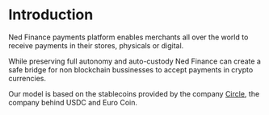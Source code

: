 # Introduction

Ned Finance payments platform enables merchants all over the world to receive
payments in their stores, physicals or digital.

While preserving full autonomy and auto-custody Ned Finance can create a safe
bridge for non blockchain bussinesses to accept payments in crypto currencies.

Our model is based on the stablecoins provided by the company
[Circle](https://www.circle.com/), the company behind USDC and Euro Coin.
